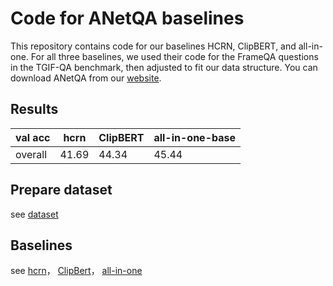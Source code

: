 # Code for ANetQA baselines

This repository contains code for our baselines HCRN, ClipBERT, and all-in-one. For all three baselines, we used their code for the FrameQA questions in the TGIF-QA benchmark, then adjusted to fit our data structure. You can download ANetQA from our [website](https://milvlg.github.io/anetqa).

## Results

| val acc | hcrn  | ClipBERT | all-in-one-base |
| ------- | ----- | -------- | --------------- |
| overall | 41.69 | 44.34    | 45.44           |

## Prepare dataset

see [dataset](https://github.com/MILVLG/anetqa-code/tree/main/dataset)

## Baselines

see [hcrn](https://github.com/MILVLG/anetqa-code/tree/main/hcrn)， [ClipBert](https://github.com/MILVLG/anetqa-code/tree/main/ClipBERT)， [all-in-one](https://github.com/MILVLG/anetqa-code/tree/main/all-in-one)